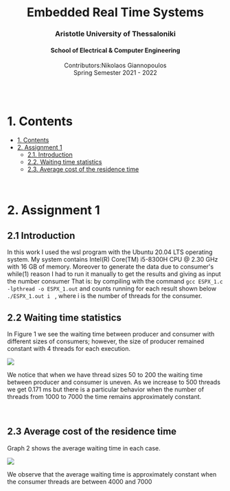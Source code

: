 <br />
<div align="center">
  <h1 align="center">Embedded Real Time Systems</h1>
  <h3 align="center">Aristotle University of Thessaloniki</h3>
  <h4 align="center">School of Electrical & Computer Engineering</h4>
  <p align="center">
    Contributors:Nikolaos Giannopoulos
    <br />
    Spring Semester 2021 - 2022
    <br />
    <br />
  </p>
</div>
<br />

# 1. Contents
- [1. Contents](#1-contents)
- [2. Assignment 1](#2-assignment-1)
  - [2.1. Introduction](#21-introduction)
  - [2.2. Waiting time statistics](#22-waiting-time-statistics)
  - [2.3. Average cost of the residence time](#23-average-cost-of-the-residence-time)

<br />

# 2. Assignment 1

## 2.1 Introduction
In this work I used the wsl program with the Ubuntu 20.04 LTS operating system. My system contains Intel(R) Core(TM) i5-8300H CPU @ 2.30 GHz with 16 GB of memory. Moreover to generate the data due to consumer's while(1) reason I had to run it manually to get the results and giving as input the number consumer That is: by compiling with the command
`gcc ESPX_1.c -lpthread -o ESPX_1.out`
and counts running for each result shown below 
`./ESPX_1.out i ` , where i is the number of threads for the consumer.

## 2.2 Waiting time statistics
In Figure 1 we see the waiting time between producer and consumer with different sizes of consumers; however, the size of producer remained constant with 4 threads for each execution. <br />

<img src="https://github.com/NikolaosGian/EmbeddedRealTimeSystems/blob/main/graphs/graph_1.PNG"> <br />

We notice that when we have thread sizes 50 to 200 the waiting time between producer and consumer is uneven. As we increase to 500 threads we get 0.171 ms but there is a particular behavior when the number of threads from 1000 to 7000 the time remains approximately constant.

<br />

## 2.3 Average cost of the residence time 
Graph 2 shows the average waiting time in each case. <br />

<img src="https://github.com/NikolaosGian/EmbeddedRealTimeSystems/blob/main/graphs/graph_2.PNG"> <br />

We observe that the average waiting time is approximately constant when the consumer threads are between 4000 and 7000

<br />
